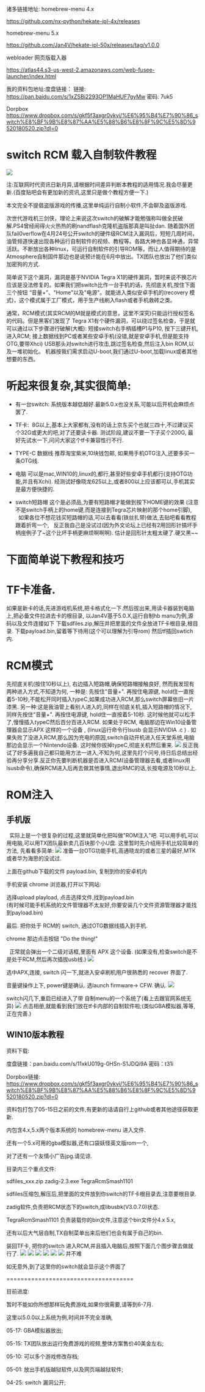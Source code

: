 
诸多链接地址:
homebrew-menu  4.x

https://github.com/nx-python/hekate-ipl-4x/releases

homebrew-menu   5.x

https://github.com/Jan4V/hekate-ipl-50x/releases/tag/v1.0.0

webloader 网页版载入器

https://atlas44.s3-us-west-2.amazonaws.com/web-fusee-launcher/index.html

我的资料包地址:度盘链接：
链接: https://pan.baidu.com/s/1xZSBi2293OP1MaHUF7gyMw 密码: 7uk5

Dorpbox https://www.dropbox.com/s/gkf5f3axgr0vkvi/%E6%95%B4%E7%90%86_switch%E8%BF%9B%E8%87%AA%E5%88%B6%E8%8F%9C%E5%8D%9520180520.zip?dl=0

switch RCM 载入自制软件教程
===
![](https://github.com/JCx86/sw_RCM_learn/raw/master/1.jpg)

注:互联网时代资讯日新月异,请根据时间差异判断本教程的适用情况.我会尽量更新.(百度贴吧会有更加新的资讯,这里只是做个教程方便一下.)

本文完全不提倡盗版游戏的传播,这里单纯运行自制小软件,不会聊及盗版游戏.   

次世代游戏机三剑侠，理论上来说这次switch的破解才能勉强称叫做全民破解.PS4曾经闹得火火热热的刷nandflash克隆机盗版那真是叫扯dan. 
随着国外团队fail0verflow在4月24号公开switch的硬件级RCM注入漏洞后，短短几周时间，油管频道快速出现各种运行自制软件的视频、教程等。各路大神也各显神通，异常活跃。不断放出各种linux，可运行自制软件的引导ROM等。而让人值得期待的是Atmosphere自制固件那边也是说预计能在6月中放出。TX团队也放出了他们类似加密狗的方式.

简单说下这个漏洞，漏洞是基于NVIDIA Tegra X1的硬件漏洞，暂时来说不换芯片应该是没法修复的。如果我们把switch比作一台手机的话，先彻底关机,按住下面三个按钮 “音量+”、"Home"以及"电源"。就能进入类似安卓手机的(recovery 模式)，这个模式属于工厂模式，用于生产线刷入flash或者手机救砖之类。

通常，RCM模式(其实RCM的M就是模式的意思，这里不深究)只能运行授权签名的代码。但是黑客们发现了 Tegra X1有个硬件漏洞，可以绕过签名检查，于是就可以通过以下步骤进行破解(大概):
短接switch右手柄插槽P1与P10, 按下三键开机,进入RCM;
接上数据线到PC或者某些安卓手机(没错,就是安卓手机,但是能支持OTG,要带Xhci)
USB那头对switch进行攻击,跳过签名检查,然后注入bin ROM,以及一堆初始化。
机器按我们需求启动U-boot,我们通过U-boot,加载linux或者其他想要的东西。

听起来很复杂,其实很简单:
===
* 有一台switch:
  系统版本越低越好.最新5.0.x也没关系,可能以后开机会麻烦点罢了.

* TF卡:
  8G以上,基本上大家都有,没有的话上京东买个也就三四十,不过建议买个32G或更大的吧,对了还要读卡器. 
  测试阶段,建议不要一下子买个200G, 最好先试水一下,问问大家这个tf卡兼容性行不行.

* TYPE-C 数据线
   推荐淘宝紫米,10块钱包邮, 如果用手机OTG注入,还要多买一条OTG线. 

* 电脑
  可以是mac,WIN10的,linux的,都行,甚至好些安卓手机都行(支持OTG功能,并且有Xchi).
  经测试好像晓龙625以上,或者800以上应该都可以,手机其实是最方便快捷的.

* switch短路帽 
   这个是必须品,为要有短路帽才能做到按下HOME键的效果
    (注意不是switch手柄上的home键,而是连接到Tegra芯片映射的那个home引脚),   
   如果各位不想花钱买短路帽的话,可以去看看(铁丝扎带)做法,去贴吧看看教程跟着折弯一个,
   反正我自己是没试过(因为外文论坛上已经有2用回形针搞坏手柄座例子了~这个比坏手柄更麻烦啊啊啊).
   估计是回形针太粗太硬了.硬又黑~~

# 下面简单说下教程和技巧

# TF卡准备.
   如果是新卡的话,先进游戏机系统,把卡格式化一下.然后拔出来,用读卡器装到电脑上,把必备文件拉进去卡的根目录,
   以Jan4V基于5.0.X,运行自制hb manu为例,源码以及文件连接如下
   下载sdfiles.zip,解压并把里面的文件全放进TF卡根目录,根目录.
   下载payload.bin,留着等下待用(这个可以理解为引导rom)
   然后tf插回swtich内.

# RCM模式
   先彻底关机(按住10秒以上), 右边插入短路帽,确保短路帽接触良好,
   然而我发现有两种进入方式,不知道为何,
   一种是:  先按住"音量+". 再按住电源键, hold住一直按着5-10秒,不能松开同时插入typeC,如果成功进入RCM,那么switch屏幕依旧一片漆黑.
   另一种:这是我油管上看别人进入的,同样在彻底关机,插入短路帽的情况下, 同样先按住"音量+". 再按住电源键, hold住一直按着5-10秒. 这时候他就可以松手    了,慢慢插入typeC然后百分百进入RCM.
   如果处于RCM,  电脑那边在Win10设备管理器会显示APX 这样的一个设备 , (linux运行命令行lsusb 会显示NVIDIA .c )  . 
   如果失败了没进入RCM,那么因为充电的原因,switch自动开机进入任天堂系统,电脑那边会显示一个Nintendo设备.
   这时候你拔掉typeC,彻底关机然后重来.
![](https://github.com/JCx86/sw_RCM_learn/raw/master/2.jpg)
   反正我试了好多遍我自己都只能用方法一进入,不知为何,这里先打个问号,待日后总结出经验再分享分享.反正你先要判断机器是否进入RCM(设备管理器去看,或者linux用lsusb命令),确保RCM进入后再去做其他事情,退出RMC的话,长按电源及10秒以上.
 
 
# ROM注入

## 手机版

   实际上是一个很复杂的过程,这里就简单化把叫做"ROM注入"吧.  可以用手机,可以用电脑,可以用TX团队最新卖几百块那个小U盘. 这里暂时先介绍用手机比较简单的方法, 先看看多简单:
![](https://github.com/JCx86/sw_RCM_learn/raw/master/3.jpg)
   准备一台OTG功能手机,高通晓龙的或者三星的最好,MTK或者华为海思的没试过.

   上面在github下载的文件 payload.bin, 复制到你的安卓机内

   手机安装 chrome 浏览器,打开以下网站:


   选择upload playload, 点击选择文件,找到payload.bin  
   (有时候可能手机系统的文件管理器不太友好,你要安装几个文件资源管理器才能找到payload.bin)

   最后. 把你处于 RCM的 switch, 通过OTG数据线插入到手机. 

   chrome 那边点击按钮 "Do the thing!"

   正常就会弹出一个二级对话框,里面有 APX 这个设备.
   (如果没有,检查switch是不是处于RCM,然后再次插拔usb线.)
![](https://github.com/JCx86/sw_RCM_learn/raw/master/4.jpg)

   选中APX,连接, switch 闪一下,就进入安卓刷机用户很熟悉的 recover 界面了.

   音量键操作上下, power键是确认. 选launch firmware-> CFW. 确认.
![](https://github.com/JCx86/sw_RCM_learn/raw/master/5.jpg)

   switch闪几下,重启已经进入了带 自制menu的一个系统了(看上去跟官网系统无异)
![](https://github.com/JCx86/sw_RCM_learn/raw/master/6.jpg)
   点击相册,就能看到我们放在tf卡内部的自制软件啦;(类似GBA模拟器,等等,正在完善.)



## WIN10版本教程

   资料下载:

   度盘链接：pan.baidu.com/s/11xkU019g-0HSn-S1JDQi9A 密码：t31i

   Dorpbox链接:
https://www.dropbox.com/s/gkf5f3axgr0vkvi/%E6%95%B4%E7%90%86_switch%E8%BF%9B%E8%87%AA%E5%88%B6%E8%8F%9C%E5%8D%9520180520.zip?dl=0

   资料包打包了05-15日之前的文件,有更新的话请自行上github或者其他途径获取更新.

   内包含4.x,5.x两个版本系统的 homebrew-menu 进入文件.

   还有一个5.x可用的gba模拟器,还有口袋妖怪英文版rom一个,

   对了还有一个友情小广告jpg.请见谅.

   目录内三个重点文件:

   sdfiles_xxx.zip      zadig-2.3.exe      TegraRcmSmash1101

   sdfiles压缩包,解压后,把里面的文件放到你switch的TF卡根目录去,注意要根目录.

   zadig软件,负责把RCM状态下的switch,成libusbk(V3.0.7.0)状态.

   TegraRcmSmash1101  负责装载你的bin文件,注意这个bin文件分4.x 5.x,

   还有以后大气层自制,TX自制菜单出来后他们也会有属于自己的bin.

   装回TF卡, 把你的switch 进入RCM,并且插入电脑后,按照下面几个图步骤去做就行了.
![](https://github.com/JCx86/sw_RCM_learn/raw/master/7.jpg)
![](https://github.com/JCx86/sw_RCM_learn/raw/master/8.jpg)
![](https://github.com/JCx86/sw_RCM_learn/raw/master/9.jpg)
![](https://github.com/JCx86/sw_RCM_learn/raw/master/10.jpg)
![](https://github.com/JCx86/sw_RCM_learn/raw/master/11.jpg)
![](https://github.com/JCx86/sw_RCM_learn/raw/master/12.jpg)
   并不难

   如无意外,到了这里你的switch就会显示这个界面了



====================================

目前进度:

暂时不能如你所想那样玩免费游戏,如果你很需要,请等到6-7月.

这里以5.0.0以上系统为例,时间并不完全准确,

05-17: GBA模拟器放出;

05-15: TX团队放出运行免费游戏的视频,整体方案售价40美金左右;

05-10: 可以多个游戏修改存档;

05-01: 放出手机版越狱软件,以及网页端越狱软件;

04-25: switch 漏洞公开;
